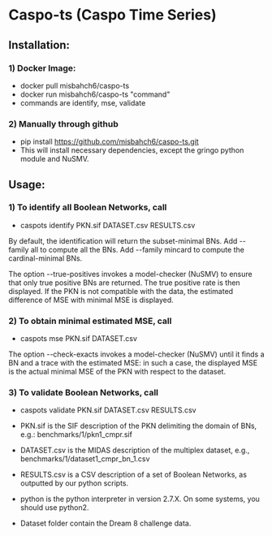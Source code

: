 # Caspo-ts (Caspo Time Series)

## Installation:  
### 1) Docker Image:   

   * docker pull misbahch6/caspo-ts   
   * docker run misbahch6/caspo-ts "command"   
   * commands are identify, mse, validate   

### 2) Manually through github  
   * pip install https://github.com/misbahch6/caspo-ts.git  
   * This will install necessary dependencies, except the gringo python module and NuSMV.


## Usage:  

### 1) To identify all Boolean Networks, call

   * caspots identify PKN.sif DATASET.csv RESULTS.csv  

   By default, the identification will return the subset-minimal BNs. Add --family all to compute all the BNs. Add --family      mincard to compute the cardinal-minimal BNs.

   The option --true-positives invokes a model-checker (NuSMV) to ensure that only true positive BNs are returned. The true      positive rate is then displayed. If the PKN is not compatible with the data, the estimated difference of MSE with minimal    MSE is displayed.

### 2) To obtain minimal estimated MSE, call

   * caspots mse PKN.sif DATASET.csv

   The option --check-exacts invokes a model-checker (NuSMV) until it finds a BN and a trace with the estimated MSE: in such    a case, the displayed MSE is the actual minimal MSE of the PKN with respect to the dataset.

### 3) To validate Boolean Networks, call

   * caspots validate PKN.sif DATASET.csv RESULTS.csv 

* PKN.sif is the SIF description of the PKN delimiting the domain of BNs, e.g.: benchmarks/1/pkn1_cmpr.sif  
* DATASET.csv is the MIDAS description of the multiplex dataset, e.g., benchmarks/1/dataset1_cmpr_bn_1.csv  
* RESULTS.csv is a CSV description of a set of Boolean Networks, as outputted by our python scripts.  
* python is the python interpreter in version 2.7.X. On some systems, you should use python2.  

* Dataset folder contain the Dream 8 challenge data. 
